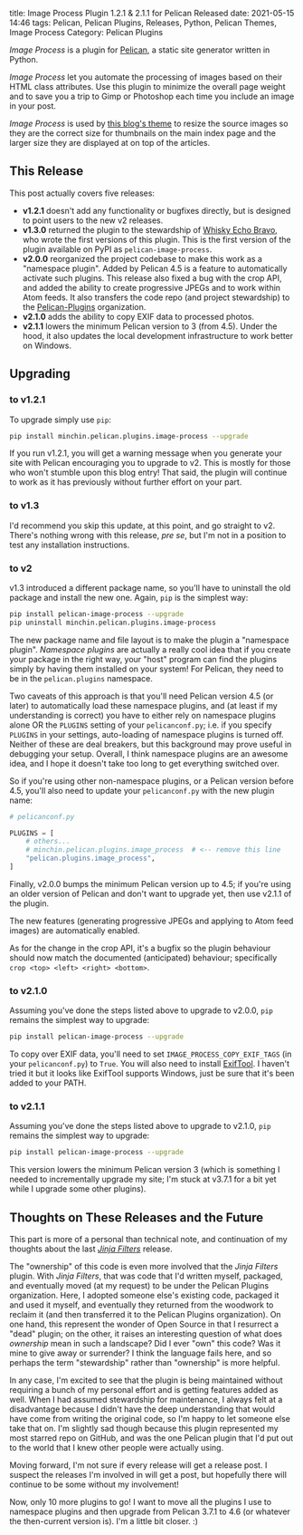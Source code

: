 title: Image Process Plugin 1.2.1 & 2.1.1 for Pelican Released
date: 2021-05-15 14:46
tags: Pelican, Pelican Plugins, Releases, Python, Pelican Themes, Image Process
Category: Pelican Plugins

*Image Process* is a plugin for [Pelican](http://docs.getpelican.com/),
a static site generator written in Python.

*Image Process* let you automate the processing of images based on their HTML
class attributes. Use this plugin to minimize the overall page weight and to
save you a trip to Gimp or Photoshop each time you include an image in your
post.

*Image Process* is used by
[this blog's theme](https://github.com/MinchinWeb/seafoam) to resize the source
images so they are the correct size for thumbnails on the main index page and
the larger size they are displayed at on top of the articles.

## This Release

<!-- PELICAN_BEGIN_SUMMARY -->
This post actually covers five releases:

- **v1.2.1** doesn't add any functionality or bugfixes directly, but is
  designed to point users to the new v2 releases.
- **v1.3.0** returned the plugin to the stewardship of [Whisky Echo
  Bravo](https://github.com/whiskyechobravo/), who wrote the first versions of
  this plugin. This is the first version of the plugin available on PyPI as `pelican-image-process`.
- **v2.0.0** reorganized the project codebase to make this work as a "namespace
  plugin". Added by Pelican 4.5 is a feature to automatically activate such
  plugins. This release also fixed a bug with the crop API, and added the
  ability to create progressive JPEGs and to work within Atom feeds. It also
  transfers the code repo (and project stewardship) to the
  [Pelican-Plugins](https://github.com/pelican-plugins/image-process)
  organization.
- **v2.1.0** adds the ability to copy EXIF data to processed photos.  
- **v2.1.1** lowers the minimum Pelican version to 3 (from 4.5). Under the hood,
  it also updates the local development infrastructure to work better on
  Windows.
<!-- read more -->

## Upgrading

### to v1.2.1

To upgrade simply use `pip`:

~~~sh
pip install minchin.pelican.plugins.image-process --upgrade
~~~

If you run v1.2.1, you will get a warning message when you generate your site
with Pelican encouraging you to upgrade to v2. This is mostly for those who
won't stumble upon this blog entry! That said, the plugin will continue to work
as it has previously without further effort on your part.

### to v1.3

I'd recommend you skip this update, at this point, and go straight to v2.
There's nothing wrong with this release, *pre se*, but I'm not in a position to
test any installation instructions.

### to v2

v1.3 introduced a different package name, so you'll have to uninstall the old
package and install the new one. Again, `pip` is the simplest way:

~~~sh
pip install pelican-image-process --upgrade
pip uninstall minchin.pelican.plugins.image-process
~~~

The new package name and file layout is to make the plugin a "namespace
plugin". *Namespace plugins* are actually a really cool idea that if you create
your package in the right way, your "host" program can find the plugins simply
by having them installed on your system! For Pelican, they need to be in the
`pelican.plugins` namespace.

Two caveats of this approach is that you'll need Pelican version 4.5 (or later)
to automatically load these namespace plugins, and (at least if my
understanding is correct) you have to either rely on namespace plugins alone OR
the `PLUGINS` setting of your `pelicanconf.py`; i.e. if you specify `PLUGINS`
in your settings, auto-loading of namespace plugins is turned off. Neither of
these are deal breakers, but this background may prove useful in debugging your
setup. Overall, I think namespace plugins are an awesome idea, and I hope it
doesn't take too long to get everything switched over.

So if you're using other non-namespace plugins, or a Pelican version before
4.5, you'll also need to update your `pelicanconf.py` with the new plugin name:

~~~python
# pelicanconf.py

PLUGINS = [
    # others...
    # minchin.pelican.plugins.image_process  # <-- remove this line
    "pelican.plugins.image_process",
]
~~~

Finally, v2.0.0 bumps the minimum Pelican version up to 4.5; if you're using an
older version of Pelican and don't want to upgrade yet, then use v2.1.1 of the
plugin.

The new features (generating progressive JPEGs and applying to Atom feed images)
are automatically enabled.

As for the change in the crop API, it's a bugfix so the plugin behaviour should now match the documented (anticipated) behaviour; specifically `crop <top> <left> <right> <bottom>`.

### to v2.1.0

Assuming you've done the steps listed above to upgrade to v2.0.0, `pip` remains
the simplest way to upgrade:

~~~sh
pip install pelican-image-process --upgrade
~~~

To copy over EXIF data, you'll need to set `IMAGE_PROCESS_COPY_EXIF_TAGS` (in your `pelicanconf.py`) to `True`. You will also need to install [ExifTool](https://exiftool.org/). I haven't tried it but it looks like ExifTool supports Windows, just be sure that it's been added to your PATH.

### to v2.1.1

Assuming you've done the steps listed above to upgrade to v2.1.0, `pip` remains
the simplest way to upgrade:

~~~sh
pip install pelican-image-process --upgrade
~~~

This version lowers the minimum Pelican version 3 (which is something I needed
to incrementally upgrade my site; I'm stuck at v3.7.1 for a bit yet while I
upgrade some other plugins).

## Thoughts on These Releases and the Future

This part is more of a personal than technical note, and continuation of my
thoughts about the last *[Jinja
Filters]({filename}20210430-jinja-filters-210.md#personal-thoughts)* release.

The "ownership" of this code is even more involved that the *Jinja Filters*
plugin. With *Jinja Filters*, that was code that I'd written myself, packaged,
and eventually moved (at my request) to be under the Pelican Plugins
organization. Here, I adopted someone else's existing code, packaged it and used
it myself, and eventually they returned from the woodwork to reclaim it (and
then transferred it to the Pelican Plugins organization). On one hand, this
represent the wonder of Open Source in that I resurrect a "dead" plugin; on the
other, it raises an interesting question of what does *ownership* mean in such a
landscape? Did I ever "own" this code? Was it mine to give away or surrender? I
think the language fails here, and so perhaps the term "stewardship" rather than
"ownership" is more helpful.

In any case, I'm excited to see that the plugin is being maintained without
requiring a bunch of my personal effort and is getting features added as well.
When I had assumed stewardship for maintenance, I always felt at a disadvantage
because I didn't have the deep understanding that would have come from writing
the original code, so I'm happy to let someone else take that on. I'm slightly
sad though because this plugin represented my most starred repo on GitHub, and
was the one Pelican plugin that I'd put out to the world that I knew other
people were actually using.

Moving forward, I'm not sure if every release will get a release post. I
suspect the releases I'm involved in will get a post, but hopefully there will
continue to be some without my involvement!

Now, only 10 more plugins to go! I want to move all the plugins I use to
namespace plugins and then upgrade from Pelican 3.7.1 to 4.6 (or whatever the
then-current version is). I'm a little bit closer. :)

